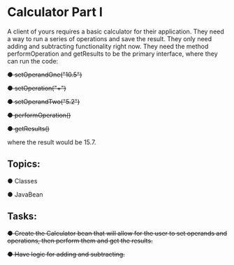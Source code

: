 # Calculator Part I

A client of yours requires a basic calculator for their application. They need a way to run a series of operations and save the result. They only need adding and subtracting functionality right now. They need the method performOperation and getResults to be the primary interface, where they can run the code:

~~● setOperandOne("10.5")~~

~~● setOperation("+")~~

~~● setOperandTwo("5.2")~~

~~● performOperation()~~

~~● getResults()~~

where the result would be 15.7.

## Topics:

● Classes

● JavaBean

## Tasks:

~~● Create the Calculator bean that will allow for the user to set operands and operations, then perform them and get the results.~~

~~● Have logic for adding and subtracting.~~